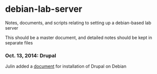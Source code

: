 debian-lab-server
=================

Notes, documents, and scripts relating to setting up a debian-based lab server

This should be a master document, and detailed notes should be kept in separate files

### Oct. 13, 2014: Drupal

Julin added a [document](https://github.com/jnmaloof/debian-lab-server/blob/master/debian_drupal.md) for installation of Drupal on Debian
